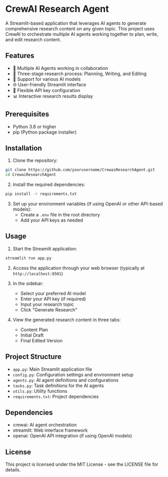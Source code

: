 # CrewAI Research Agent

A Streamlit-based application that leverages AI agents to generate comprehensive research content on any given topic. This project uses CrewAI to orchestrate multiple AI agents working together to plan, write, and edit research content.

## Features

- 🤖 Multiple AI Agents working in collaboration
- 📝 Three-stage research process: Planning, Writing, and Editing
- 🎯 Support for various AI models
- 🌐 User-friendly Streamlit interface
- 🔑 Flexible API key configuration
- 📊 Interactive research results display

## Prerequisites

- Python 3.8 or higher
- pip (Python package installer)

## Installation

1. Clone the repository:
```bash
git clone https://github.com/yourusername/CrewaiResearchAgent.git
cd CrewaiResearchAgent
```

2. Install the required dependencies:
```bash
pip install -r requirements.txt
```

3. Set up your environment variables (if using OpenAI or other API-based models):
   - Create a `.env` file in the root directory
   - Add your API keys as needed

## Usage

1. Start the Streamlit application:
```bash
streamlit run app.py
```

2. Access the application through your web browser (typically at `http://localhost:8501`)

3. In the sidebar:
   - Select your preferred AI model
   - Enter your API key (if required)
   - Input your research topic
   - Click "Generate Research"

4. View the generated research content in three tabs:
   - Content Plan
   - Initial Draft
   - Final Edited Version

## Project Structure

- `app.py`: Main Streamlit application file
- `config.py`: Configuration settings and environment setup
- `agents.py`: AI agent definitions and configurations
- `tasks.py`: Task definitions for the AI agents
- `utils.py`: Utility functions
- `requirements.txt`: Project dependencies

## Dependencies

- crewai: AI agent orchestration
- streamlit: Web interface framework
- openai: OpenAI API integration (if using OpenAI models)


## License

This project is licensed under the MIT License - see the LICENSE file for details. 
